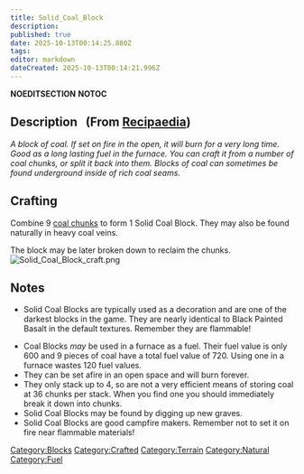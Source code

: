 ```yaml
---
title: Solid_Coal_Block
description: 
published: true
date: 2025-10-13T00:14:25.880Z
tags: 
editor: markdown
dateCreated: 2025-10-13T00:14:21.996Z
---
```


__NOEDITSECTION__ __NOTOC__

## Description   (From [Recipaedia](Recipaedia "wikilink"))

*A block of coal. If set on fire in the open, it will burn for a very
long time. Good as a long lasting fuel in the furnace. You can craft it
from a number of coal chunks, or split it back into them. Blocks of coal
can sometimes be found underground inside of rich coal seams.*

## Crafting

Combine 9 [coal chunks](Coal_Chunk "wikilink") to form 1 Solid Coal
Block. They may also be found naturally in heavy coal veins. 

The block may be later broken down to reclaim the chunks.
![Solid_Coal_Block_craft.png](Solid_Coal_Block_craft.png
"Solid_Coal_Block_craft.png")

## Notes

  - Solid Coal Blocks are typically used as a decoration and are one of
    the darkest blocks in the game. They are nearly identical to Black
    Painted Basalt in the default textures. Remember they are
    flammable\!

<!-- end list -->

  - Coal Blocks *may* be used in a furnace as a fuel. Their fuel value
    is only 600 and 9 pieces of coal have a total fuel value of 720.
    Using one in a furnace wastes 120 fuel values.
  - They can be set afire in an open space and will burn forever.    
  - They only stack up to 4, so are not a very efficient means of
    storing coal at 36 chunks per stack. When you find one you should
    immediately break it down into chunks.
  - Solid Coal Blocks may be found by digging up new graves.
  - Solid Coal Blocks are good campfire makers. Remember not to set it
    on fire near flammable materials\!

[Category:Blocks](Category:Blocks "wikilink")
[Category:Crafted](Category:Crafted "wikilink")
[Category:Terrain](Category:Terrain "wikilink")
[Category:Natural](Category:Natural "wikilink")
[Category:Fuel](Category:Fuel "wikilink")